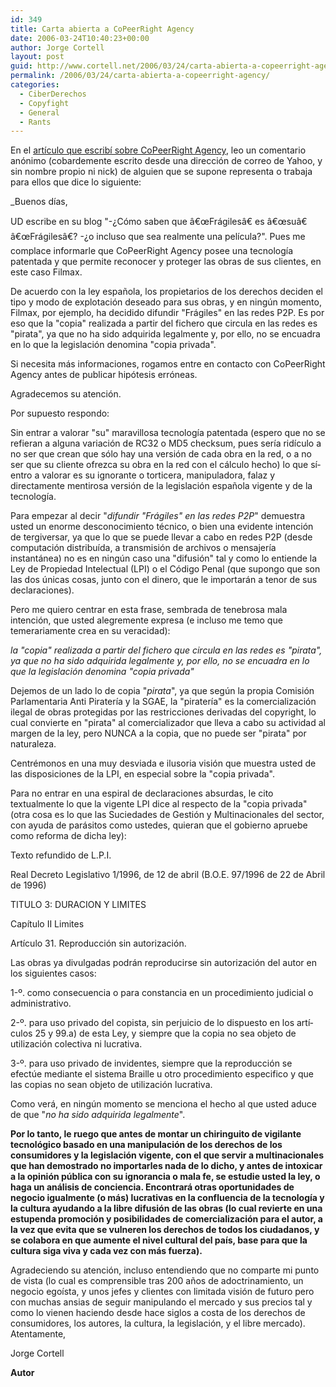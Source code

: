 ```yaml
---
id: 349
title: Carta abierta a CoPeerRight Agency
date: 2006-03-24T10:40:23+00:00
author: Jorge Cortell
layout: post
guid: http://www.cortell.net/2006/03/24/carta-abierta-a-copeerright-agency/
permalink: /2006/03/24/carta-abierta-a-copeerright-agency/
categories:
  - CiberDerechos
  - Copyfight
  - General
  - Rants
---
```

En el [artí­culo que escribí­ sobre CoPeerRight Agency](http://www.cortell.net/2006/03/03/copeerright-agency-ejemplo-de-fud-pro-copyright/), leo un comentario anónimo (cobardemente escrito desde una dirección de correo de Yahoo, y sin nombre propio ni nick) de alguien que se supone representa o trabaja para ellos que dice lo siguiente:

_Buenos dí­as,</p> 

UD escribe en su blog "-¿Cómo saben que â€œFrágilesâ€ es â€œsuâ€ â€œFrágilesâ€? -¿o incluso que sea realmente una pelí­cula?". Pues me complace informarle que CoPeerRight Agency posee una tecnologí­a patentada y que permite reconocer y proteger las obras de sus clientes, en este caso Filmax.

De acuerdo con la ley española, los propietarios de los derechos deciden el tipo y modo de explotación deseado para sus obras, y en ningún momento, Filmax, por ejemplo, ha decidido difundir "Frágiles" en las redes P2P. Es por eso que la "copia" realizada a partir del fichero que circula en las redes es "pirata", ya que no ha sido adquirida legalmente y, por ello, no se encuadra en lo que la legislación denomina "copia privada".

Si necesita más informaciones, rogamos entre en contacto con CoPeerRight Agency antes de publicar hipótesis erróneas.

Agradecemos su atención.</em>

Por supuesto respondo:

Sin entrar a valorar "su" maravillosa tecnologí­a patentada (espero que no se refieran a alguna variación de RC32 o MD5 checksum, pues serí­a ridí­culo a no ser que crean que sólo hay una versión de cada obra en la red, o a no ser que su cliente ofrezca su obra en la red con el cálculo hecho) lo que sí­ entro a valorar es su ignorante o torticera, manipuladora, falaz y directamente mentirosa versión de la legislación española vigente y de la tecnologí­a.

Para empezar al decir "_difundir "Frágiles" en las redes P2P_" demuestra usted un enorme desconocimiento técnico, o bien una evidente intención de tergiversar, ya que lo que se puede llevar a cabo en redes P2P (desde computación distribuí­da, a transmisión de archivos o mensajerí­a instantánea) no es en ningún caso una "difusión" tal y como lo entiende la Ley de Propiedad Intelectual (LPI) o el Código Penal (que supongo que son las dos únicas cosas, junto con el dinero, que le importarán a tenor de sus declaraciones).

Pero me quiero centrar en esta frase, sembrada de tenebrosa mala intención, que usted alegremente expresa (e incluso me temo que temerariamente crea en su veracidad):

_la "copia" realizada a partir del fichero que circula en las redes es "pirata", ya que no ha sido adquirida legalmente y, por ello, no se encuadra en lo que la legislación denomina "copia privada"_

Dejemos de un lado lo de copia "_pirata_", ya que según la propia Comisión Parlamentaria Anti Piraterí­a y la SGAE, la "piraterí­a" es la comercialización ilegal de obras protegidas por las restricciones derivadas del copyright, lo cual convierte en "pirata" al comercializador que lleva a cabo su actividad al margen de la ley, pero NUNCA a la copia, que no puede ser "pirata" por naturaleza.

Centrémonos en una muy desviada e ilusoria visión que muestra usted de las disposiciones de la LPI, en especial sobre la "copia privada".

Para no entrar en una espiral de declaraciones absurdas, le cito textualmente lo que la vigente LPI dice al respecto de la "copia privada" (otra cosa es lo que las Suciedades de Gestión y Multinacionales del sector, con ayuda de parásitos como ustedes, quieran que el gobierno apruebe como reforma de dicha ley):

Texto refundido de L.P.I.
  
Real Decreto Legislativo 1/1996, de 12 de abril (B.O.E. 97/1996 de 22 de Abril de 1996)

TITULO 3: DURACION Y LIMITES

Capí­tulo II Limites
  
Artí­culo 31. Reproducción sin autorización.
  
Las obras ya divulgadas podrán reproducirse sin autorización del autor en los siguientes casos:
  
1-º. como consecuencia o para constancia en un procedimiento judicial o administrativo.
  
2-º. para uso privado del copista, sin perjuicio de lo dispuesto en los artí­culos 25 y 99.a) de esta Ley, y siempre que la copia no sea objeto de utilización colectiva ni lucrativa.
  
3-º. para uso privado de invidentes, siempre que la reproducción se efectúe mediante el sistema Braille u otro procedimiento especifico y que las copias no sean objeto de utilización lucrativa.

Como verá, en ningún momento se menciona el hecho al que usted aduce de que "_no ha sido adquirida legalmente_".

**Por lo tanto, le ruego que antes de montar un chiringuito de vigilante tecnológico basado en una manipulación de los derechos de los consumidores y la legislación vigente, con el que servir a multinacionales que han demostrado no importarles nada de lo dicho, y antes de intoxicar a la opinión pública con su ignorancia o mala fe, se estudie usted la ley, o haga un análisis de conciencia. Encontrará otras oportunidades de negocio igualmente (o más) lucrativas en la confluencia de la tecnologí­a y la cultura ayudando a la libre difusión de las obras (lo cual revierte en una estupenda promoción y posibilidades de comercialización para el autor, a la vez que evita que se vulneren los derechos de todos los ciudadanos, y se colabora en que aumente el nivel cultural del paí­s, base para que la cultura siga viva y cada vez con más fuerza).**

Agradeciendo su atención, incluso entendiendo que no comparte mi punto de vista (lo cual es comprensible tras 200 años de adoctrinamiento, un negocio egoí­sta, y unos jefes y clientes con limitada visión de futuro pero con muchas ansias de seguir manipulando el mercado y sus precios tal y como lo vienen haciendo desde hace siglos a costa de los derechos de consumidores, los autores, la cultura, la legislación, y el libre mercado). Atentamente,

Jorge Cortell
  
**Autor**